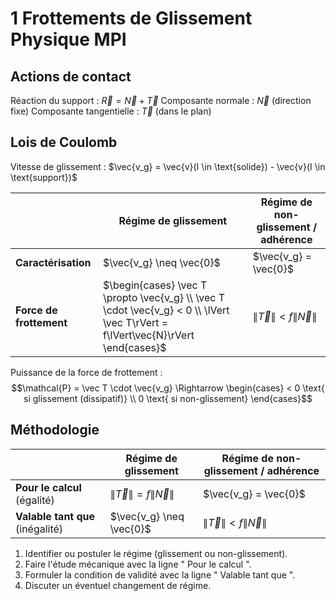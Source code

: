 # 1 Frottements de Glissement Physique MPI

## Actions de contact

Réaction du support : $\vec{R} = \vec{N} + \vec{T}$
Composante normale : $\vec{N}$ (direction fixe)
Composante tangentielle : $\vec{T}$ (dans le plan)

## Lois de Coulomb

Vitesse de glissement : $\vec{v_g} = \vec{v}(I \in \text{solide}) - \vec{v}(I \in \text{support})$

| | Régime de glissement | Régime de non-glissement / adhérence |
|------|----------------|-------------------------------------|
| **Caractérisation** | $\vec{v_g} \neq \vec{0}$ | $\vec{v_g} = \vec{0}$ |
| **Force de frottement**| $\begin{cases} \vec T \propto \vec{v_g} \\ \vec T \cdot \vec{v_g} < 0 \\ \lVert \vec T\rVert = f\lVert\vec{N}\rVert \end{cases}$ | $\lVert \vec T \lVert < f\lVert\vec{N}\rVert$ |

Puissance de la force de frottement :
$$\mathcal{P} = \vec T \cdot \vec{v_g} \Rightarrow \begin{cases} < 0 \text{ si glissement (dissipatif)} \\ 0 \text{ si non-glissement} \end{cases}$$

## Méthodologie

| |Régime de glissement | Régime de non-glissement / adhérence |
|--|--------------------|-------------------------------------|
| **Pour le calcul** (égalité) |$\lVert \vec T\rVert = f\lVert\vec{N}\rVert$ | $\vec{v_g} = \vec{0}$ |
| **Valable tant que** (inégalité) |$\vec{v_g} \neq \vec{0}$ | $\lVert \vec T\rVert < f\lVert\vec{N}\rVert$ |

1. Identifier ou postuler le régime (glissement ou non-glissement).
2. Faire l'étude mécanique avec la ligne " Pour le calcul ".
3. Formuler la condition de validité avec la ligne " Valable tant que ".
4. Discuter un éventuel changement de régime.
